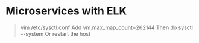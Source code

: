 # Microservices with ELK

> vim /etc/sysctl.conf
Add
> vm.max_map_count=262144
Then do 
> sysctl --system
Or restart the host